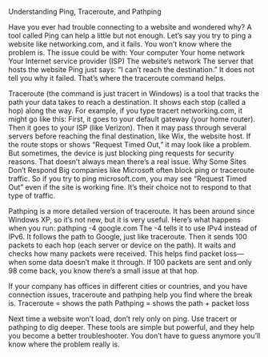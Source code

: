 Understanding Ping, Traceroute, and Pathping 

Have you ever had trouble connecting to a website and wondered why? A tool called Ping can help a little but not enough. Let’s say you try to ping a website like networking.com, and it fails. You won’t know where the problem is. The issue could be with:
Your computer
Your home network
Your Internet service provider (ISP)
The website’s network
The server that hosts the website
Ping just says: “I can’t reach the destination.” It does not tell you why it failed. That’s where the traceroute command helps.

Traceroute (the command is just tracert in Windows) is a tool that tracks the path your data takes to reach a destination. It shows each stop (called a hop) along the way.
For example, if you type tracert networking.com, it might go like this:
First, it goes to your default gateway (your home router).
Then it goes to your ISP (like Verizon).
Then it may pass through several servers before reaching the final destination, like Wix, the website host.
If the route stops or shows “Request Timed Out,” it may look like a problem. But sometimes, the device is just blocking ping requests for security reasons. That doesn’t always mean there’s a real issue.
Why Some Sites Don’t Respond
Big companies like Microsoft often block ping or traceroute traffic. So if you try to ping microsoft.com, you may see “Request Timed Out” even if the site is working fine. It’s their choice not to respond to that type of traffic.

Pathping is a more detailed version of traceroute. It has been around since Windows XP, so it’s not new, but it is very useful.
Here’s what happens when you run:
pathping -4 google.com
The -4 tells it to use IPv4 instead of IPv6.
It follows the path to Google, just like traceroute.
Then it sends 100 packets to each hop (each server or device on the path).
It waits and checks how many packets were received.
This helps find packet loss—when some data doesn’t make it through. If 100 packets are sent and only 98 come back, you know there’s a small issue at that hop.

If your company has offices in different cities or countries, and you have connection issues, traceroute and pathping help you find where the break is.
Traceroute = shows the path
Pathping = shows the path + packet loss

Next time a website won’t load, don’t rely only on ping. Use tracert or pathping to dig deeper. These tools are simple but powerful, and they help you become a better troubleshooter. You don’t have to guess anymore you’ll know where the problem really is.


